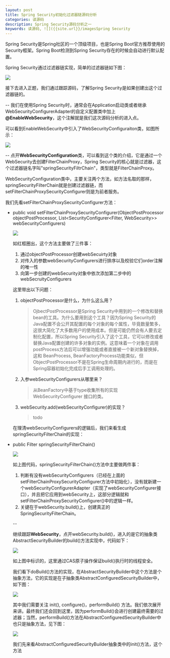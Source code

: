 ```yaml
---
layout: post
title: Spring Security初始化过滤器链源码分析
categories: 读源码
description: Spring Security源码分析之一
keywords: 读源码, ![]({{site.url}}/imagesSpring Security
---
```



Spring Security是Spring社区的一个顶级项目，也是Spring Boot官方推荐使用的Security框架。Spring Boot检测到Spring Security存在的时候会自动进行默认配置。

Spring Security通过过滤器链实现，简单的过滤器链如下图：

![]({{site.url}}/images/posts/20200229/filter_chain.png)


接下去进入正题，我们通过跟踪源码，了解Spring Security是如果创建出这个过滤器链的。

--
我们在使用Spring Security时，通常会在Application启动类或者继承WebSecurityConfigurerAdapter的自定义配置类中加上 **@EnableWebSecurity**，这个注解就是我们这次源码分析的进入点。

可以看到EnableWebSecurity中引入了WebSecurityConfiguraiton类，如图所示：

![]({{site.url}}/images/posts/20200229/EnableWebSecurity.png)

--
点开**WebSecurityConfiguration**类，可以看到这个类的介绍，它是通过一个WebSecurity去创建FilterChainProxy，Spring Security的核心就是过滤器，这个过滤器链名字叫"springSecurityFiltrChain"，类型就是FilterChainProxy。

WebSecurityConfiguration类中，主要关注两个方法，如方法名取的那样，springSecurityFilterChain就是创建过滤器链，而setFilterChainProxySecurityConfigurer则是为前者服务。

我们先看setFilterChainProxySecurityConfigurer方法：

* public void setFilterChainProxySecurityConfigurer(ObjectPostProcessor<Object> objectPostProcessor, List<SecurityConfigurer<Filter, WebSecurity>> webSecurityConfigurers)

	![]({{site.url}}/images/posts/20200229/setFilterChainProxySecurityConfigurer.png)

	如红框圈出，这个方法主要做了三件事：

	1. 通过objectPostProcessor创建webSecuirty对象
	2. 对传入的参数webSecurityConfigurers进行排序以及校验它们order注解的唯一性
	3. 向第一步创建的webSecurity对象中依次添加第二步中的webSecruityConfigurers

	这里带出以下问题：

	1. objectPostProcessor是什么，为什么这么用？
	
		>    OjbectPostProcessor是Spring Security中用到的一个修改和替换bean的工具。为什么要用到这个工具？因为Spring Security的Java配置不会公开其配置的每个对象的每个属性，毕竟数量繁多，这很大简化了大多数用户的使用成本。但是可能仍然会有人要去定制化配置，所以Spring Security引入了这个工具，它可以修改或者替换Java配置创建的许多对象的实例。这意味着一个对象在调用postProcess方法后可以增强功能或者直接被一个新对象替换掉，这和 BeanProcess, BeanFactoryProcess功能类似，但ObjectPostProcessor不是在Spring生命周期内进行的，而是在Spring容器初始化完成后手工调用处理的。
	
	2. 入参webSecurityConfigurers从哪里来？
	
		>  从BeanFactory中基于type收集所有的实现 WebSecurityConfigurer 接口的类。
	
	3. webSecurity.add(webSecurityConfigurer)的实现？

		> todo	

  在理清webSecurityConfigurers的逻辑后，我们来看生成springSecurityFilterChain的实现：

* public Filter springSecurityFilterChain()

	![]({{site.url}}/images/posts/20200229/springSecurityFilterChain.png)

	如上图代码，springSecurityFilterChain()方法中主要做两件事：
	
	1. 判断有没有webSecurityConfigurers（已经在上面的setFilterChainProxySecurityConfigurer方法中初始化），没有就新建一个webSecurityConfigurerAdapter（实现了webSecurityConfigurer接口），并且把它应用到webSecurity上，这部分逻辑就和setFilterChainProxySecurityConfigurer()中的逻辑一样。
	2.  关键在于webSecurity.build()上，创建真正的SpringSecurityFilterChain。

--

继续跟踪**WebSecurity**，点开webSecurity.build()，进入的是它的抽象类AbstractSecurityBuilder的build()方法实现中，代码如下：

![]({{site.url}}/images/posts/20200229/AbstractSecurityBuilder_build.png)

如上图中标识的，这里通过CAS原子操作保证build()执行时的线程安全。

我们看下doBuild()方法的实现，在AbstractSecurityBuilder中这个方法是个抽象方法，它的实现是在子抽象类AbstractConfiguredSecurityBuilder中，如下图：

![]({{site.url}}/images/posts/20200229/AbstractConfiguredSecurityBuilder_doBuild.png)

其中我们需要关注 init(), configure()，performBuild() 方法。我们依次展开来讲。最终我们还会回到这里，因为performBuild()会进行创建最终需要的过滤器；当然，performBuild()方法在AbstractConfiguredSecurityBuilder中也只是抽象方法，见下图：

![]({{site.url}}/images/posts/20200229/AbstractConfiguredSecurityBuilder_methods.png)

我们先来看AbstractConfiguredSecurityBuilder抽象类中的init()方法，这个方法